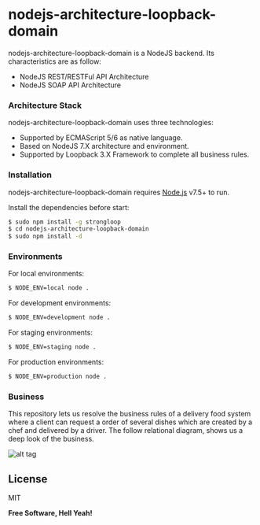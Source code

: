 # nodejs-architecture-loopback-domain

nodejs-architecture-loopback-domain is a NodeJS backend. Its characteristics are as follow:

  - NodeJS REST/RESTFul API Architecture
  - NodeJS SOAP API Architecture

### Architecture Stack

nodejs-architecture-loopback-domain uses three technologies:

* Supported by ECMAScript 5/6 as native language.
* Based on NodeJS 7.X architecture and environment.
* Supported by Loopback 3.X Framework to complete all business rules.

### Installation

nodejs-architecture-loopback-domain requires [Node.js](https://nodejs.org/) v7.5+ to run.

Install the dependencies before start:

```sh
$ sudo npm install -g strongloop
$ cd nodejs-architecture-loopback-domain
$ sudo npm install -d
```

### Environments

For local environments:

```sh
$ NODE_ENV=local node .
```

For development environments:

```sh
$ NODE_ENV=development node .
```

For staging environments:

```sh
$ NODE_ENV=staging node .
```

For production environments:

```sh
$ NODE_ENV=production node .
```

### Business

This repository lets us resolve the business rules of a delivery food system
where a client can request a order of several dishes which are created by a
chef and delivered by a driver. The follow relational diagram, shows us a deep
look of the business.

![alt tag](https://raw.githubusercontent.com/rpinaa/nodejs-architecture-loopback-domain/master/er-scheme.png)

License
----

MIT

**Free Software, Hell Yeah!**
